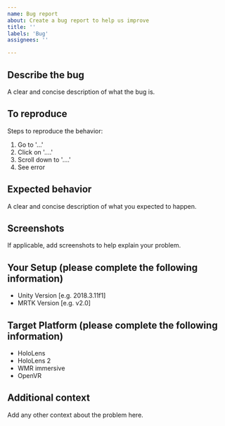 ```yaml
---
name: Bug report
about: Create a bug report to help us improve
title: ''
labels: 'Bug'
assignees: ''

---
```


## Describe the bug

A clear and concise description of what the bug is.

## To reproduce

Steps to reproduce the behavior:

1. Go to '...'
2. Click on '....'
3. Scroll down to '....'
4. See error

## Expected behavior

A clear and concise description of what you expected to happen.

## Screenshots

If applicable, add screenshots to help explain your problem.

## Your Setup (please complete the following information)

- Unity Version [e.g. 2018.3.11f1]
- MRTK Version [e.g. v2.0]

## Target Platform (please complete the following information)

- HoloLens
- HoloLens 2
- WMR immersive
- OpenVR

## Additional context

Add any other context about the problem here.
